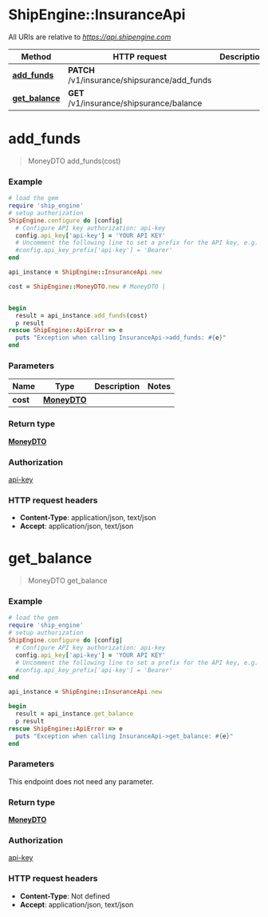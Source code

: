 # ShipEngine::InsuranceApi

All URIs are relative to *https://api.shipengine.com*

Method | HTTP request | Description
------------- | ------------- | -------------
[**add_funds**](InsuranceApi.md#add_funds) | **PATCH** /v1/insurance/shipsurance/add_funds | 
[**get_balance**](InsuranceApi.md#get_balance) | **GET** /v1/insurance/shipsurance/balance | 


# **add_funds**
> MoneyDTO add_funds(cost)



### Example
```ruby
# load the gem
require 'ship_engine'
# setup authorization
ShipEngine.configure do |config|
  # Configure API key authorization: api-key
  config.api_key['api-key'] = 'YOUR API KEY'
  # Uncomment the following line to set a prefix for the API key, e.g. 'Bearer' (defaults to nil)
  #config.api_key_prefix['api-key'] = 'Bearer'
end

api_instance = ShipEngine::InsuranceApi.new

cost = ShipEngine::MoneyDTO.new # MoneyDTO | 


begin
  result = api_instance.add_funds(cost)
  p result
rescue ShipEngine::ApiError => e
  puts "Exception when calling InsuranceApi->add_funds: #{e}"
end
```

### Parameters

Name | Type | Description  | Notes
------------- | ------------- | ------------- | -------------
 **cost** | [**MoneyDTO**](MoneyDTO.md)|  | 

### Return type

[**MoneyDTO**](MoneyDTO.md)

### Authorization

[api-key](../README.md#api-key)

### HTTP request headers

 - **Content-Type**: application/json, text/json
 - **Accept**: application/json, text/json



# **get_balance**
> MoneyDTO get_balance



### Example
```ruby
# load the gem
require 'ship_engine'
# setup authorization
ShipEngine.configure do |config|
  # Configure API key authorization: api-key
  config.api_key['api-key'] = 'YOUR API KEY'
  # Uncomment the following line to set a prefix for the API key, e.g. 'Bearer' (defaults to nil)
  #config.api_key_prefix['api-key'] = 'Bearer'
end

api_instance = ShipEngine::InsuranceApi.new

begin
  result = api_instance.get_balance
  p result
rescue ShipEngine::ApiError => e
  puts "Exception when calling InsuranceApi->get_balance: #{e}"
end
```

### Parameters
This endpoint does not need any parameter.

### Return type

[**MoneyDTO**](MoneyDTO.md)

### Authorization

[api-key](../README.md#api-key)

### HTTP request headers

 - **Content-Type**: Not defined
 - **Accept**: application/json, text/json



